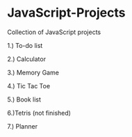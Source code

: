 # JavaScript-Projects
Collection of JavaScript projects 

1.) To-do list 

2.) Calculator

3.) Memory Game

4.) Tic Tac Toe

5.) Book list

6.)Tetris (not finished)

7.) Planner
